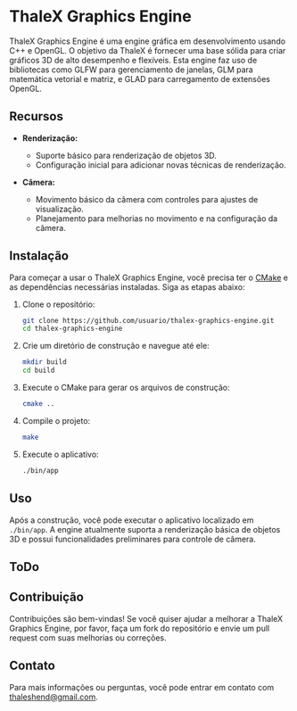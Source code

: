 # ThaleX Graphics Engine

ThaleX Graphics Engine é uma engine gráfica em desenvolvimento usando C++ e OpenGL. O objetivo da ThaleX é fornecer uma base sólida para criar gráficos 3D de alto desempenho e flexíveis. Esta engine faz uso de bibliotecas como GLFW para gerenciamento de janelas, GLM para matemática vetorial e matriz, e GLAD para carregamento de extensões OpenGL.

## Recursos

- **Renderização:**
  - Suporte básico para renderização de objetos 3D.
  - Configuração inicial para adicionar novas técnicas de renderização.

- **Câmera:**
  - Movimento básico da câmera com controles para ajustes de visualização.
  - Planejamento para melhorias no movimento e na configuração da câmera.

## Instalação

Para começar a usar o ThaleX Graphics Engine, você precisa ter o [CMake](https://cmake.org/install/) e as dependências necessárias instaladas. Siga as etapas abaixo:

1. Clone o repositório:
   ```sh
   git clone https://github.com/usuario/thalex-graphics-engine.git
   cd thalex-graphics-engine
   ```

2. Crie um diretório de construção e navegue até ele:
   ```sh
   mkdir build
   cd build
   ```

3. Execute o CMake para gerar os arquivos de construção:
   ```sh
   cmake ..
   ```

4. Compile o projeto:
   ```sh
   make
   ```

5. Execute o aplicativo:
   ```sh
   ./bin/app
   ```

## Uso

Após a construção, você pode executar o aplicativo localizado em `./bin/app`. A engine atualmente suporta a renderização básica de objetos 3D e possui funcionalidades preliminares para controle de câmera.

## ToDo

## Contribuição

Contribuições são bem-vindas! Se você quiser ajudar a melhorar a ThaleX Graphics Engine, por favor, faça um fork do repositório e envie um pull request com suas melhorias ou correções.

## Contato

Para mais informações ou perguntas, você pode entrar em contato com [thaleshend@gmail.com](mailto:thaleshend@gmail.com).